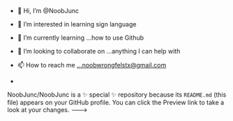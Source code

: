 - 👋 Hi, I’m @NoobJunc
- 👀 I’m interested in learning sign language
- 🌱 I’m currently learning ...how to use Github
- 💞️ I’m looking to collaborate on ...anything I can help with
- 📫 How to reach me ...noobwrongfelstx@gmail.com

-
NoobJunc/NoobJunc is a ✨ special ✨ repository because its `README.md` (this file) appears on your GitHub profile.
You can click the Preview link to take a look at your changes.
--->


